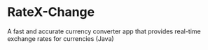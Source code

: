 # RateX-Change
A fast and accurate currency converter app that provides real-time exchange rates for currencies (Java) 
